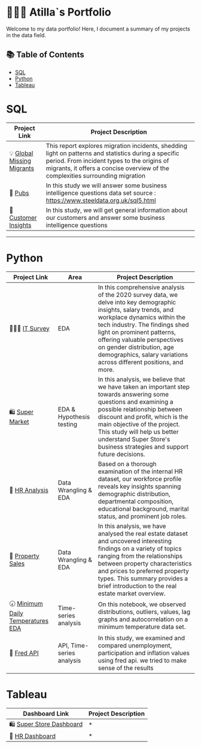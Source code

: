 # 👨🏻‍💻 Atilla`s Portfolio

Welcome to my data portfolio! Here, I document a summary of my projects in the data field.

## 📚 Table of Contents
- [SQL](#sql)
- [Python](#python)
- [Tableau](#tableau)

# SQL

| Project Link | Project Description | 
|---|---|
| 💡 [Global Missing Migrants](https://github.com/AtilaKzlts/PortfolioSource/blob/main/Migrants/sqlEda.ipynb) | This report explores migration incidents, shedding light on patterns and statistics during a specific period. From incident types to the origins of migrants, it offers a concise overview of the complexities surrounding migration | 
| 🍻 [Pubs](https://github.com/AtilaKzlts/PortfolioSource/blob/main/Pubs-Eda/sql.ipynb)  |In this study we will answer some business intelligence questions data set source : https://www.steeldata.org.uk/sql5.html |  
| 🤹 [Customer Insights](https://github.com/AtilaKzlts/PortfolioSource/blob/main/Customer-Insign/analysis.ipynb) | In this study, we will get general information about our customers and answer some business intelligence questions
***

# Python

| Project Link | Area | Project Description 
|---|---|---
| 👩🏻‍💻 [IT Survey](https://github.com/AtilaKzlts/PortfolioSource/blob/main/IT%20Survey%20EDA/app.ipynb) | EDA | In this comprehensive analysis of the 2020 survey data, we delve into key demographic insights, salary trends, and workplace dynamics within the tech industry. The findings shed light on prominent patterns, offering valuable perspectives on gender distribution, age demographics, salary variations across different positions, and more. 
| 🛍️ [Super Market](https://github.com/AtilaKzlts/PortfolioSource/blob/main/SuperMarket/eda.ipynb) |  EDA & Hypothesis testing | In this analysis, we believe that we have taken an important step towards answering some questions and examining a possible relationship between discount and profit, which is the main objective of the project. This study will help us better understand Super Store's business strategies and support future decisions.    
| 🏢 [HR Analysis](https://github.com/AtilaKzlts/PortfolioSource/blob/main/HR_Analysis/exp.ipynb) | Data Wrangling & EDA | Based on a thorough examination of the internal HR dataset, our workforce profile reveals key insights spanning demographic distribution, departmental composition, educational background, marital status, and prominent job roles. 
| 🏡 [Property Sales](https://github.com/AtilaKzlts/PortfolioSource/blob/main/Property/property_eda.ipynb) | Data Wrangling & EDA | In this analysis, we have analysed the real estate dataset and uncovered interesting findings on a variety of topics ranging from the relationships between property characteristics and prices to preferred property types. This summary provides a brief introduction to the real estate market overview.
| 🕢 [Minimum Daily Temperatures EDA](https://github.com/AtilaKzlts/PortfolioSource/blob/main/Temp%20Time%20Series%20EDA/temp_eda.ipynb) | Time-series analysis | On this notebook, we observed distributions, outliers, values, lag graphs and autocorrelation on a minimum temperature data set.
| 💱 [Fred API](https://github.com/AtilaKzlts/PortfolioSource/blob/main/FreedApi/time_series.ipynb) | API, Time-series analysis | In this study, we examined and compared unemployment, participation and inflation values using fred api. we tried to make sense of the results

# Tableau

| Dashboard Link | Project Description |
|---|---|
| 🛍️ [Super Store Dashboard](https://public.tableau.com/app/profile/atilla.kiziltas/viz/SuperStoreDashboard_17035970861810/Dashboard1?publish=yes) |*| 
| 🏢 [HR Dashboard](https://public.tableau.com/app/profile/atilla.kiziltas/viz/HRDashboard_17029048156910/Dashboard2?publish=yes) |*|


